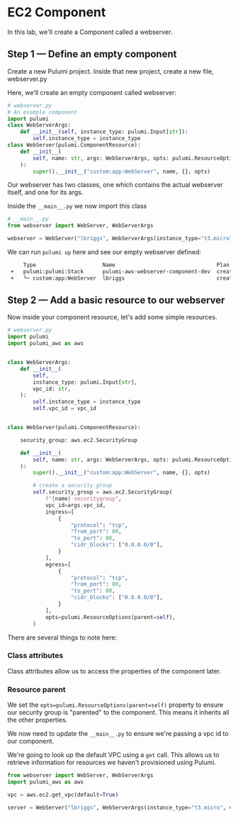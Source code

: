 # EC2 Component

In this lab, we'll create a Component called a webserver.

## Step 1 &mdash; Define an empty component

Create a new Pulumi project. Inside that new project, create a new file, webserver.py

Here, we'll create an empty component called webserver:

```python
# webserver.py
# An example component
import pulumi
class WebServerArgs:
    def __init__(self, instance_type: pulumi.Input[str]):
        self.instance_type = instance_type
class WebServer(pulumi.ComponentResource):
    def __init__(
        self, name: str, args: WebServerArgs, opts: pulumi.ResourceOptions = None
    ):
        super().__init__("custom:app:WebServer", name, {}, opts)
```

Our webserver has two classes, one which contains the actual webserver itself, and one for its args. 


Inside the `__main__.py` we now import this class

```python
# __main__.py
from webserver import WebServer, WebServerArgs

webserver = WebServer("lbriggs", WebServerArgs(instance_type="t3.micro"))
```

We can run `pulumi up` here and see our empty webserver defined:

```bash
     Type                     Name                                Plan
 +   pulumi:pulumi:Stack      pulumi-aws-webserver-component-dev  create
 +   └─ custom:app:WebServer  lbriggs                             create
```

## Step 2 &mdash; Add a basic resource to our webserver

Now inside your component resource, let's add some simple resources.

```python
# webserver.py
import pulumi
import pulumi_aws as aws


class WebServerArgs:
    def __init__(
        self,
        instance_type: pulumi.Input[str],
        vpc_id: str,
    ):
        self.instance_type = instance_type
        self.vpc_id = vpc_id


class WebServer(pulumi.ComponentResource):

    security_group: aws.ec2.SecurityGroup

    def __init__(
        self, name: str, args: WebServerArgs, opts: pulumi.ResourceOptions = None
    ):
        super().__init__("custom:app:WebServer", name, {}, opts)

        # create a security group
        self.security_group = aws.ec2.SecurityGroup(
            f"{name}-securitygroup",
            vpc_id=args.vpc_id,
            ingress=[
                {
                    "protocol": "tcp",
                    "from_port": 80,
                    "to_port": 80,
                    "cidr_blocks": ["0.0.0.0/0"],
                }
            ],
            egress=[
                {
                    "protocol": "tcp",
                    "from_port": 80,
                    "to_port": 80,
                    "cidr_blocks": ["0.0.0.0/0"],
                }
            ],
            opts=pulumi.ResourceOptions(parent=self),
        )
```

There are several things to note here:

### Class attributes

Class attributes allow us to access the properties of the component later.

### Resource parent

We set the `opts=pulumi.ResourceOptions(parent=self)` property to ensure our security group is "parented" to the component. This means it inherits all the other properties.

We now need to update the `__main__.py` to ensure we're passing a vpc id to our component.

We're going to look up the default VPC using a `get` call. This allows us to retrieve information for resources we haven't provisioned using Pulumi.

```python
from webserver import WebServer, WebServerArgs
import pulumi_aws as aws

vpc = aws.ec2.get_vpc(default=True)

server = WebServer("lbriggs", WebServerArgs(instance_type="t3.micro", vpc_id=vpc.id))
```

